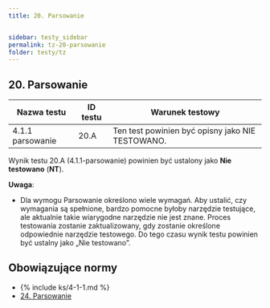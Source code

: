 ```yaml
---
title: 20. Parsowanie


sidebar: testy_sidebar
permalink: tz-20-parsowanie
folder: testy/tz
---
```



## 20. Parsowanie

| Nazwa testu     | ID testu | Warunek testowy                              |
|---------------|---------|---------------------------------------------|
| 4.1.1 parsowanie | 20.A    | Ten test powinien być opisny jako NIE TESTOWANO. |

Wynik testu 20.A (4.1.1-parsowanie) powinien być ustalony jako **Nie testowano** (**NT**).

**Uwaga**:

- Dla wymogu Parsowanie określono wiele wymagań. Aby ustalić, czy wymagania są spełnione, bardzo pomocne byłoby narzędzie testujące, ale aktualnie takie wiarygodne narzędzie nie jest znane. Proces testowania zostanie zaktualizowany, gdy zostanie określone odpowiednie narzędzie testowego. Do tego czasu wynik testu powinien być ustalny jako „Nie testowano”.


## Obowiązujące normy

- {% include ks/4-1-1.md %}
- [24. Parsowanie](ICT-24-parsowanie)                                                                                               